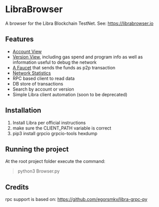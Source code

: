 # LibraBrowser
A browser for the Libra Blockchain TestNet. See: https://librabrowser.io

## Features
* [Account View](https://librabrowser.io/account/e945eec0f64069d4f171d394aa27881fabcbd3bb6bcc893162e60ad3d6c9feec) 
* [Version View](https://librabrowser.io/version/1), including gas spend and program info as well as information useful to debug the network
* [A Faucet](https://librabrowser.io/faucet) that sends the funds as p2p transaction
* [Network Statistics](https://librabrowser.io/stats)
* RPC based client to read data
* DB store of transactions
* Search by account or version
* Simple Libra client automation (soon to be deprecated)

## Installation
1. Install Libra per official instructions
2. make sure the CLIENT_PATH variable is correct
3. pip3 install grpcio grpcio-tools hexdump

## Running the project
At the root project folder execute the command:
> python3 Browser.py

## Credits
rpc support is based on: https://github.com/egorsmkv/libra-grpc-py 
